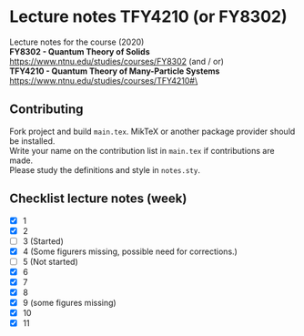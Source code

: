 # Lecture notes TFY4210 (or FY8302)

Lecture notes for the course (2020)\
**FY8302 - Quantum Theory of Solids** https://www.ntnu.edu/studies/courses/FY8302 (and / or)\
**TFY4210 - Quantum Theory of Many-Particle Systems** https://www.ntnu.edu/studies/courses/TFY4210#\

## Contributing
Fork project and build ```main.tex```. MikTeX or another package provider should be installed. \
Write your name on the contribution list in ```main.tex``` if contributions are made.\
Please study the definitions and style in ```notes.sty```.


## Checklist lecture notes (week)

- [x] 1
- [x] 2 
- [ ] 3 (Started)
- [x] 4 (Some figurers missing, possible need for corrections.)
- [ ] 5 (Not started)
- [x] 6
- [x] 7 
- [x] 8 
- [x] 9 (some figures missing)
- [x] 10
- [x] 11 
